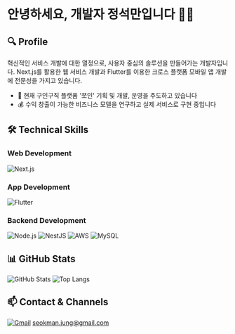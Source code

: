# 안녕하세요, 개발자 정석만입니다 👨‍💻

## 🔍 Profile
혁신적인 서비스 개발에 대한 열정으로, 사용자 중심의 솔루션을 만들어가는 개발자입니다.
Next.js를 활용한 웹 서비스 개발과 Flutter를 이용한 크로스 플랫폼 모바일 앱 개발에 전문성을 가지고 있습니다.

- 🚀 현재 구인구직 플랫폼 '쪼인' 기획 및 개발, 운영을 주도하고 있습니다
- 💰 수익 창출이 가능한 비즈니스 모델을 연구하고 실제 서비스로 구현 중입니다

## 🛠 Technical Skills

### Web Development
![Next.js](https://img.shields.io/badge/Next.js-000000?style=for-the-badge&logo=next.js&logoColor=white)

### App Development
![Flutter](https://img.shields.io/badge/Flutter-02569B?style=for-the-badge&logo=flutter&logoColor=white)

### Backend Development
![Node.js](https://img.shields.io/badge/Node.js-339933?style=for-the-badge&logo=node.js&logoColor=white)
![NestJS](https://img.shields.io/badge/NestJS-E0234E?style=for-the-badge&logo=nestjs&logoColor=white)
![AWS](https://img.shields.io/badge/AWS-232F3E?style=for-the-badge&logo=amazon-aws&logoColor=white)
![MySQL](https://img.shields.io/badge/MySQL-4479A1?style=for-the-badge&logo=mysql&logoColor=white)

## 📊 GitHub Stats
![GitHub Stats](https://github-readme-stats.vercel.app/api?username=jungseokman&show_icons=true&theme=radical&hide_rank=true&card_width=495&hide=contribs)
![Top Langs](https://github-readme-stats.vercel.app/api/top-langs/?username=jungseokman&layout=compact&theme=radical&card_width=495&langs_count=4)

## 📫 Contact & Channels
[![Gmail](https://img.shields.io/badge/Gmail-D14836?style=for-the-badge&logo=gmail&logoColor=white)](mailto:seokman.jung@gmail.com) seokman.jung@gmail.com
